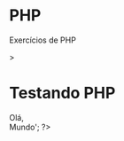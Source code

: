 # PHP
Exercícios de PHP
<!DOCTYPE html>
<html>
<head>
    <meta charset=“UTF-8/”>
    <title>Primeiro exemplo PHP</title>
    <style>
        h2 {
            color: #80a2ff;
            text-shadow: 1px 1px 1px black;
        }
    </style>    
</head>> 
<body>
    <h1>Testando PHP</h1> 
    <?php
        echo '<h2>Olá, <br/> Mundo</h2>';
    ?>
</body>
</html>    
